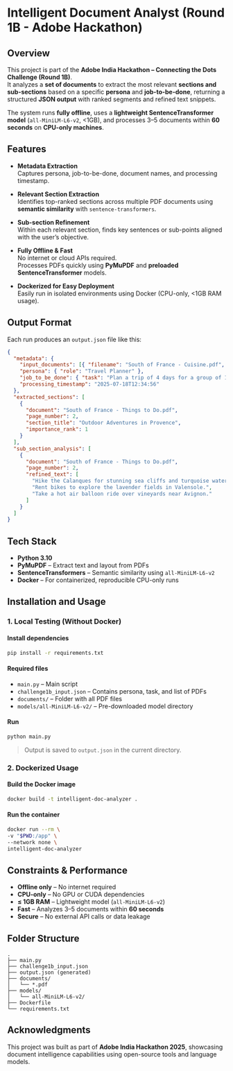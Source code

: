 # Intelligent Document Analyst (Round 1B - Adobe Hackathon)

## Overview

This project is part of the **Adobe India Hackathon – Connecting the Dots Challenge (Round 1B)**.  
It analyzes a **set of documents** to extract the most relevant **sections and sub-sections** based on a specific **persona** and **job-to-be-done**, returning a structured **JSON output** with ranked segments and refined text snippets.

The system runs **fully offline**, uses a **lightweight SentenceTransformer model** (`all-MiniLM-L6-v2`, <1GB), and processes 3–5 documents within **60 seconds** on **CPU-only machines**.

## Features

- **Metadata Extraction**  
  Captures persona, job-to-be-done, document names, and processing timestamp.

- **Relevant Section Extraction**  
  Identifies top-ranked sections across multiple PDF documents using **semantic similarity** with `sentence-transformers`.

- **Sub-section Refinement**  
  Within each relevant section, finds key sentences or sub-points aligned with the user’s objective.

- **Fully Offline & Fast**  
  No internet or cloud APIs required.  
  Processes PDFs quickly using **PyMuPDF** and **preloaded SentenceTransformer** models.

- **Dockerized for Easy Deployment**  
  Easily run in isolated environments using Docker (CPU-only, <1GB RAM usage).

## Output Format

Each run produces an `output.json` file like this:

```json
{
  "metadata": {
    "input_documents": [{ "filename": "South of France - Cuisine.pdf", "title": "South of France - Cuisine" }],
    "persona": { "role": "Travel Planner" },
    "job_to_be_done": { "task": "Plan a trip of 4 days for a group of 10 college friends." },
    "processing_timestamp": "2025-07-18T12:34:56"
  },
  "extracted_sections": [
    {
      "document": "South of France - Things to Do.pdf",
      "page_number": 2,
      "section_title": "Outdoor Adventures in Provence",
      "importance_rank": 1
    }
  ],
  "sub_section_analysis": [
    {
      "document": "South of France - Things to Do.pdf",
      "page_number": 2,
      "refined_text": [
        "Hike the Calanques for stunning sea cliffs and turquoise waters.",
        "Rent bikes to explore the lavender fields in Valensole.",
        "Take a hot air balloon ride over vineyards near Avignon."
      ]
    }
  ]
}
```

## Tech Stack

- **Python 3.10**
- **PyMuPDF** – Extract text and layout from PDFs
- **SentenceTransformers** – Semantic similarity using `all-MiniLM-L6-v2`
- **Docker** – For containerized, reproducible CPU-only runs

## Installation and Usage

### 1. Local Testing (Without Docker)

#### Install dependencies

```bash
pip install -r requirements.txt
```

#### Required files

- `main.py` – Main script
- `challenge1b_input.json` – Contains persona, task, and list of PDFs
- `documents/` – Folder with all PDF files
- `models/all-MiniLM-L6-v2/` – Pre-downloaded model directory

#### Run

```bash
python main.py
```

> Output is saved to `output.json` in the current directory.

### 2. Dockerized Usage

#### Build the Docker image

```bash
docker build -t intelligent-doc-analyzer .
```

#### Run the container

```bash
docker run --rm \
-v "$PWD:/app" \
--network none \
intelligent-doc-analyzer
```

## Constraints & Performance

- **Offline only** – No internet required
- **CPU-only** – No GPU or CUDA dependencies
- **≤ 1GB RAM** – Lightweight model (`all-MiniLM-L6-v2`)
- **Fast** – Analyzes 3–5 documents within **60 seconds**
- **Secure** – No external API calls or data leakage

## Folder Structure

```
.
├── main.py
├── challenge1b_input.json
├── output.json (generated)
├── documents/
│   └── *.pdf
├── models/
│   └── all-MiniLM-L6-v2/
├── Dockerfile
└── requirements.txt
```

## Acknowledgments

This project was built as part of **Adobe India Hackathon 2025**, showcasing document intelligence capabilities using open-source tools and language models.
